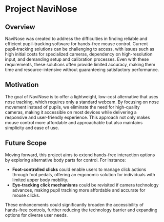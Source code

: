 # Project NaviNose

## Overview
NaviNose was created to address the difficulties in finding reliable and efficient pupil-tracking software for hands-free mouse control. Current pupil-tracking solutions can be challenging to access, with issues such as high initial costs for specialized cameras, dependency on high-resolution input, and demanding setup and calibration processes. Even with these requirements, these solutions often provide limited accuracy, making them time and resource-intensive without guaranteeing satisfactory performance.

## Motivation
The goal of NaviNose is to offer a lightweight, low-cost alternative that uses nose tracking, which requires only a standard webcam. By focusing on nose movement instead of pupils, we eliminate the need for high-quality cameras, making it accessible on most devices while delivering a responsive and user-friendly experience. This approach not only makes mouse control more affordable and approachable but also maintains simplicity and ease of use.

## Future Scope
Moving forward, this project aims to extend hands-free interaction options by exploring alternative body parts for control. For instance:
- **Foot-controlled clicks** could enable users to manage click actions through foot pedals, offering an ergonomic solution for individuals with limited upper body mobility.
- **Eye-tracking click mechanisms** could be revisited if camera technology advances, making pupil tracking more affordable and accurate for mouse clicks.
  
These enhancements could significantly broaden the accessibility of hands-free controls, further reducing the technology barrier and expanding options for diverse user needs.
